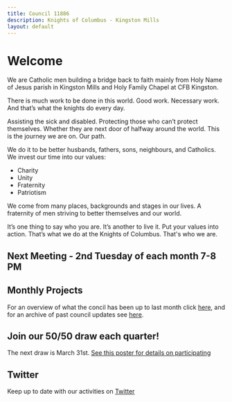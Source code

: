 ```yaml
---
title: Council 11886
description: Knights of Columbus - Kingston Mills
layout: default
---
```


# Welcome

We are Catholic men building a bridge back to faith mainly from Holy Name of Jesus parish in Kingston Mills and Holy Family Chapel at CFB Kingston.

There is much work to be done in this world. Good work. Necessary work. And that’s what the knights do every day.

Assisting the sick and disabled. Protecting those who can’t protect themselves. Whether they are next door of halfway around the world. This is the journey we are on. Our path.

We do it to be better husbands, fathers, sons, neighbours, and Catholics. We invest our time into our values:

- Charity
- Unity
- Fraternity
- Patriotism

We come from many places, backgrounds and stages in our lives. A fraternity of men striving to better themselves and our world.

It’s one thing to say who you are. It’s another to live it. Put your values into action. That’s what we do at the Knights of Columbus. That's who we are.

## Next Meeting - 2nd Tuesday of each month 7-8 PM

## Monthly Projects

For an overview of what the concil has been up to last month click [here](https://github.com/11886knights/11886knights.github.io/raw/master/docs/monthly_projects/2021/12-Dec21.pdf), and for an archive of past council updates see [here](https://github.com/11886knights/11886knights.github.io/tree/master/docs/monthly_projects). 

## Join our 50/50 draw each quarter!

The next draw is March 31st. [See this poster for details on participating](https://github.com/11886knights/11886knights.github.io/raw/master/docs/Council_Raffle_Mar_31_draw.pdf)

## Twitter

Keep up to date with our activities on [Twitter](https://twitter.com/11886knights?lang=en)
